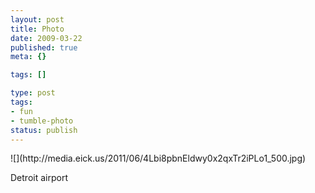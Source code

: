 ```yaml
---
layout: post
title: Photo
date: 2009-03-22
published: true
meta: {}

tags: []

type: post
tags:
- fun
- tumble-photo
status: publish
---
```

<div class="figure">            ![](http://media.eick.us/2011/06/4Lbi8pbnEldwy0x2qxTr2iPLo1_500.jpg)        </div>

Detroit airport

